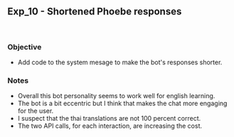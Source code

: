 ## Exp_10 - Shortened Phoebe responses
<br>

### Objective
- Add code to the system mesage to make the bot's responses shorter.
  
### Notes
- Overall this bot personality seems to work well for english learning.
- The bot is a bit eccentric but I think that makes the chat more engaging for the user.
- I suspect that the thai translations are not 100 percent correct.
- The two API calls, for each interaction, are increasing the cost.
